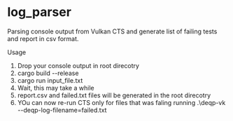# log_parser

Parsing console output from Vulkan CTS and generate list of failing tests and report in csv format.

Usage

1. Drop your console output in root direcotry
2. cargo build --release
3. cargo run input_file.txt
4. Wait, this may take a while
5. report.csv and failed.txt files will be generated in the root direcotry
6. YOu can now re-run CTS only for files that was faling running .\deqp-vk --deqp-log-filename=failed.txt 
